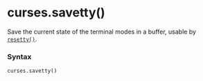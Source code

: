 # curses.savetty()

Save the current state of the terminal modes in a buffer, usable by [`resetty()`](/modules/curses/resetty.md).

### Syntax

```python
curses.savetty()
```